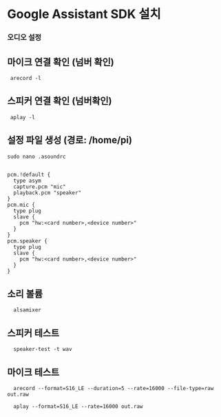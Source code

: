 # Google Assistant SDK 설치 


### 오디오 설정
  ## 마이크 연결 확인 (넘버 확인)
     arecord -l
    
  ## 스피커 연결 확인 (넘버확인)
     aplay -l
    
  ## 설정 파일 생성 (경로: /home/pi)
    sudo nano .asoundrc

    
    pcm.!default {
      type asym
      capture.pcm "mic"
      playback.pcm "speaker"
    }
    pcm.mic {
      type plug
      slave {
        pcm "hw:<card number>,<device number>"
      }
    }
    pcm.speaker {
      type plug
      slave {
        pcm "hw:<card number>,<device number>"
      }
    }
    
  ## 소리 볼륨
      alsamixer
     
  ## 스피커 테스트
      speaker-test -t wav
     
  ## 마이크 테스트
      arecord --format=S16_LE --duration=5 --rate=16000 --file-type=raw out.raw
     
      aplay --format=S16_LE --rate=16000 out.raw
     
     

